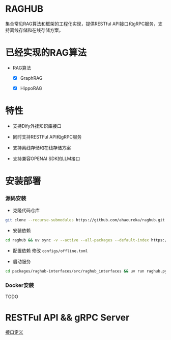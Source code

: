 # RAGHUB

集合常见RAG算法和框架的工程化实现，提供RESTful API接口和gRPC服务，支持离线存储和在线存储方案。

# 已经实现的RAG算法

- RAG算法

  - [x] GraphRAG

  - [x] HippoRAG  

# 特性  

- 支持Dify外挂知识库接口  

- 同时支持RESTFul API和gRPC服务

- 支持离线存储和在线存储方案

- 支持兼容OPENAI SDK的LLM接口  

# 安装部署

### 源码安装
- 克隆代码仓库
```bash
git clone --recurse-submodules https://github.com/ahaeureka/raghub.git
```

- 安装依赖
```bash
cd raghub && uv sync -v --active --all-packages --default-index https://mirrors.aliyun.com/pypi/simple/ --extra online --index-strategy unsafe-best-match --prerelease=allow --no-build-isolation
```

- 配置依赖
修改 `configs/offline.toml`

- 启动服务
```bash
cd packages/raghub-interfaces/src/raghub_interfaces && uv run raghub.py start server -c /app/configs/offline.toml
```
### Docker安装
TODO

# RESTFul API && gRPC Server

[接口定义](https://github.com/ahaeureka/raghub-protos/blob/main/rag.proto)